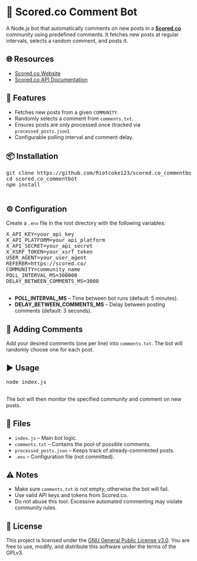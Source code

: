 
<body>
  <h1>🤖 Scored.co Comment Bot</h1>
  <p>
    A Node.js bot that automatically comments on new posts in a 
    <strong><a href="https://scored.co/" target="_blank">Scored.co</a></strong> community using predefined comments.  
    It fetches new posts at regular intervals, selects a random comment, and posts it.
  </p>

  <h2>🌐 Resources</h2>
  <ul>
    <li><a href="https://scored.co/" target="_blank">Scored.co Website</a></li>
    <li><a href="https://docs.scored.co/" target="_blank">Scored.co API Documentation</a></li>
  </ul>

  <h2>🚀 Features</h2>
  <ul>
    <li>Fetches new posts from a given <code>COMMUNITY</code>.</li>
    <li>Randomly selects a comment from <code>comments.txt</code>.</li>
    <li>Ensures posts are only processed once (tracked via <code>processed_posts.json</code>).</li>
    <li>Configurable polling interval and comment delay.</li>
  </ul>

  <h2>📦 Installation</h2>
  <pre>
git clone https://github.com/Riotcoke123/scored.co_commentbot.git
cd scored.co_commentbot
npm install
  </pre>

  <h2>⚙️ Configuration</h2>
  <p>Create a <code>.env</code> file in the root directory with the following variables:</p>
  <pre>
X_API_KEY=your_api_key
X_API_PLATFORM=your_api_platform
X_API_SECRET=your_api_secret
X_XSRF_TOKEN=your_xsrf_token
USER_AGENT=your_user_agent
REFERER=https://scored.co/
COMMUNITY=community_name
POLL_INTERVAL_MS=300000
DELAY_BETWEEN_COMMENTS_MS=3000
  </pre>
  <ul>
    <li><strong>POLL_INTERVAL_MS</strong> – Time between bot runs (default: 5 minutes).</li>
    <li><strong>DELAY_BETWEEN_COMMENTS_MS</strong> – Delay between posting comments (default: 3 seconds).</li>
  </ul>

  <h2>💬 Adding Comments</h2>
  <p>
    Add your desired comments (one per line) into 
    <code>comments.txt</code>.  
    The bot will randomly choose one for each post.
  </p>

  <h2>▶️ Usage</h2>
  <pre>
node index.js
  </pre>
  <p>
    The bot will then monitor the specified community and comment on new posts.
  </p>

  <h2>📂 Files</h2>
  <ul>
    <li><code>index.js</code> – Main bot logic.</li>
    <li><code>comments.txt</code> – Contains the pool of possible comments.</li>
    <li><code>processed_posts.json</code> – Keeps track of already-commented posts.</li>
    <li><code>.env</code> – Configuration file (not committed).</li>
  </ul>

  <h2>⚠️ Notes</h2>
  <ul>
    <li>Make sure <code>comments.txt</code> is not empty, otherwise the bot will fail.</li>
    <li>Use valid API keys and tokens from Scored.co.</li>
    <li>Do not abuse this tool. Excessive automated commenting may violate community rules.</li>
  </ul>

  <h2>📜 License</h2>
  <p>
    This project is licensed under the 
    <a href="https://www.gnu.org/licenses/gpl-3.0.en.html" target="_blank">GNU General Public License v3.0</a>.  
    You are free to use, modify, and distribute this software under the terms of the GPLv3.
  </p>
</body>
</html>

